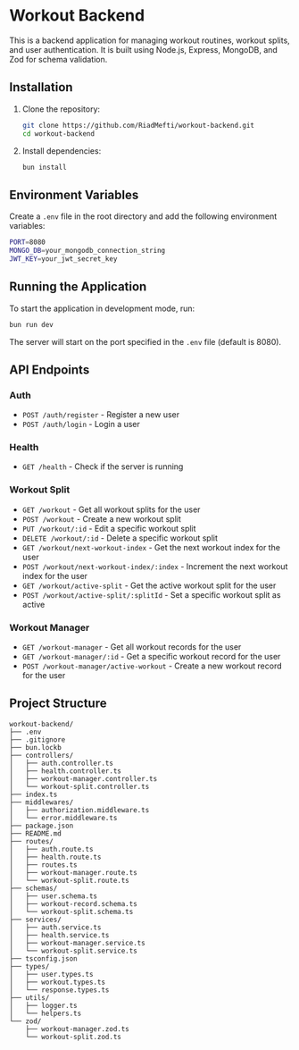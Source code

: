 
# Workout Backend

This is a backend application for managing workout routines, workout splits, and user authentication. It is built using Node.js, Express, MongoDB, and Zod for schema validation.


## Installation

1. Clone the repository:
   ```sh
   git clone https://github.com/RiadMefti/workout-backend.git
   cd workout-backend
   ```

2. Install dependencies:
   ```sh
   bun install
   ```

## Environment Variables

Create a `.env` file in the root directory and add the following environment variables:

```sh
PORT=8080
MONGO_DB=your_mongodb_connection_string
JWT_KEY=your_jwt_secret_key
```

## Running the Application

To start the application in development mode, run:

```sh
bun run dev
```

The server will start on the port specified in the `.env` file (default is 8080).

## API Endpoints

### Auth
- `POST /auth/register` - Register a new user
- `POST /auth/login` - Login a user

### Health
- `GET /health` - Check if the server is running

### Workout Split
- `GET /workout` - Get all workout splits for the user
- `POST /workout` - Create a new workout split
- `PUT /workout/:id` - Edit a specific workout split
- `DELETE /workout/:id` - Delete a specific workout split
- `GET /workout/next-workout-index` - Get the next workout index for the user
- `POST /workout/next-workout-index/:index` - Increment the next workout index for the user
- `GET /workout/active-split` - Get the active workout split for the user
- `POST /workout/active-split/:splitId` - Set a specific workout split as active

### Workout Manager
- `GET /workout-manager` - Get all workout records for the user
- `GET /workout-manager/:id` - Get a specific workout record for the user
- `POST /workout-manager/active-workout` - Create a new workout record for the user

## Project Structure

```
workout-backend/
├── .env
├── .gitignore
├── bun.lockb
├── controllers/
│   ├── auth.controller.ts
│   ├── health.controller.ts
│   ├── workout-manager.controller.ts
│   └── workout-split.controller.ts
├── index.ts
├── middlewares/
│   ├── authorization.middleware.ts
│   └── error.middleware.ts
├── package.json
├── README.md
├── routes/
│   ├── auth.route.ts
│   ├── health.route.ts
│   ├── routes.ts
│   ├── workout-manager.route.ts
│   └── workout-split.route.ts
├── schemas/
│   ├── user.schema.ts
│   ├── workout-record.schema.ts
│   └── workout-split.schema.ts
├── services/
│   ├── auth.service.ts
│   ├── health.service.ts
│   ├── workout-manager.service.ts
│   └── workout-split.service.ts
├── tsconfig.json
├── types/
│   ├── user.types.ts
│   ├── workout.types.ts
│   └── response.types.ts
├── utils/
│   ├── logger.ts
│   └── helpers.ts
└── zod/
    ├── workout-manager.zod.ts
    └── workout-split.zod.ts
```


